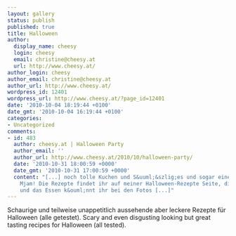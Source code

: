 ```yaml
---
layout: gallery
status: publish
published: true
title: Halloween
author:
  display_name: cheesy
  login: cheesy
  email: christine@cheesy.at
  url: http://www.cheesy.at/
author_login: cheesy
author_email: christine@cheesy.at
author_url: http://www.cheesy.at/
wordpress_id: 12401
wordpress_url: http://www.cheesy.at/?page_id=12401
date: '2010-10-04 18:19:44 +0100'
date_gmt: '2010-10-04 16:19:44 +0100'
categories:
- Uncategorized
comments:
- id: 483
  author: cheesy.at | Halloween Party
  author_email: ''
  author_url: http://www.cheesy.at/2010/10/halloween-party/
  date: '2010-10-31 18:00:59 +0000'
  date_gmt: '2010-10-31 17:00:59 +0000'
  content: "[...] noch tolle Kuchen und S&uuml;&szlig;es und sogar eine Fischtorte!
    Mjam! Die Rezepte findet ihr auf meiner Halloween-Rezepte Seite, die Kost&uuml;me
    und das Essen k&ouml;nnt ihr bei den Fotos [...]"
---
```

<!--:de-->Schaurige und teilweise unappetitlich aussehende aber leckere Rezepte für Halloween (alle getestet).
<!--:--><!--:en-->Scary and even disgusting looking but great tasting recipes for Halloween (all tested).
<!--:-->
